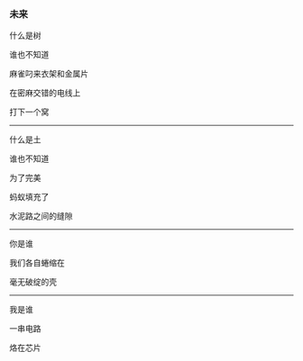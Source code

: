 ### 未来

什么是树

谁也不知道

麻雀叼来衣架和金属片

在密麻交错的电线上

打下一个窝

---

什么是土

谁也不知道

为了完美

蚂蚁填充了

水泥路之间的缝隙

---

你是谁

我们各自蜷缩在

毫无破绽的壳

---

我是谁

一串电路

烙在芯片